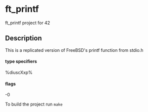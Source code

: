# ft_printf
ft_printf project for 42

## Description

This is a replicated version of FreeBSD's printf function from stdio.h

#### type specifiers 

  %diuscXxp%
#### flags
  
  -0

To build the project run ```make```
